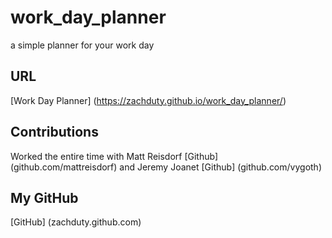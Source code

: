 # work_day_planner
a simple planner for your work day

## URL

[Work Day Planner] (https://zachduty.github.io/work_day_planner/)

## Contributions

Worked the entire time with Matt Reisdorf [Github] (github.com/mattreisdorf)
and Jeremy Joanet [Github] (github.com/vygoth)

## My GitHub

[GitHub] (zachduty.github.com)